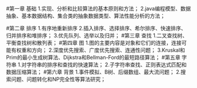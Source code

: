 #第一章 基础
1.实现、分析和比较算法的基本原则和方法；
2.java编程模型、数据抽象、基本数据结构、集合类的抽象数据类型、算法性能分析的方法；





#第二章 排序
1.有序地重新排序
2.插入排序、选择排序、希尔排序、快速排序、归并排序和堆排序；
3.优先队列、选举以及归并；
#第三章 查找
1.二叉查找树、平衡查找树和散列表；
#第四章 图
1.图的主要内容是对象和它们的连接，连接可能有权重和方向；
2.深度优先搜索、广度优先搜索、连通性问题；
3.Kruskal和Prim的最小生成树算法、Dijkstra和Bellman-Ford的最短路径算法；
#第五章 字符串
1.对字符串的排序和查找的快速算法；
2.子字符串查找、正则表达式匹配和数据压缩算法；
#第六章 背景
1.事件模拟、B树、后缀数组、最大流问题；
2.搜索问题、问题转化和NP完全性等算法研究；
